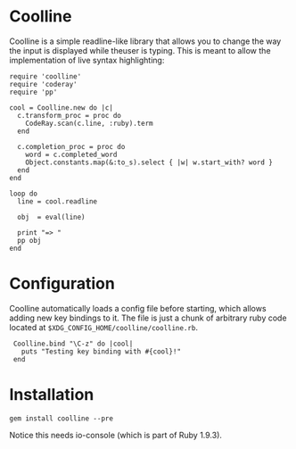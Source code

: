 Coolline
========

Coolline is a simple readline-like library that allows you to change the way the
input is displayed while theuser is typing. This is meant to allow the
implementation of live syntax highlighting:

    require 'coolline'
    require 'coderay'
    require 'pp'

    cool = Coolline.new do |c|
      c.transform_proc = proc do
        CodeRay.scan(c.line, :ruby).term
      end

      c.completion_proc = proc do
        word = c.completed_word
        Object.constants.map(&:to_s).select { |w| w.start_with? word }
      end
    end

    loop do
      line = cool.readline

      obj  = eval(line)

      print "=> "
      pp obj
    end

Configuration
=============

Coolline automatically loads a config file before starting, which allows adding
new key bindings to it. The file is just a chunk of arbitrary ruby code located
at ``$XDG_CONFIG_HOME/coolline/coolline.rb``.

     Coolline.bind "\C-z" do |cool|
       puts "Testing key binding with #{cool}!"
     end

Installation
============

    gem install coolline --pre

Notice this needs io-console (which is part of Ruby 1.9.3).
